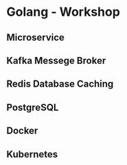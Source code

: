 # Golang - Workshop
## Microservice
## Kafka Messege Broker
## Redis Database Caching
## PostgreSQL
## Docker
## Kubernetes
